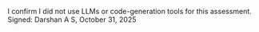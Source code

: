 I confirm I did not use LLMs or code-generation tools for this assessment.
Signed: Darshan A S, October 31, 2025
